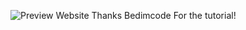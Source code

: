 ![Preview Website](https://user-images.githubusercontent.com/65394405/127649246-eca3fe1a-2b1c-45b1-a959-57e222ce0b0e.JPG)
Thanks Bedimcode For the tutorial!
